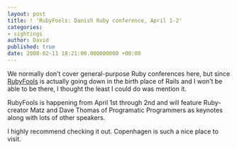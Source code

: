 ```yaml
---
layout: post
title: ! 'RubyFools: Danish Ruby conference, April 1-2'
categories:
- sightings
author: David
published: true
date: 2008-02-11 18:21:00.000000000 +00:00
---
```

<p>We normally don&#8217;t cover general-purpose Ruby conferences here, but since <a href="http://rubyfools.com/ruby-cph/conference/">RubyFools</a> is actually going down in the birth place of Rails and I won&#8217;t be able to be there, I thought the least I could do was mention it.</p>
<p>RubyFools is happening from April 1st through 2nd and will feature Ruby-creator Matz and Dave Thomas of Programatic Programmers as keynotes along with lots of other speakers.</p>
<p>I highly recommend checking it out. Copenhagen is such a nice place to visit.</p>